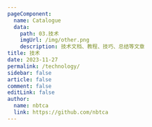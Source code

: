 ```yaml
---
pageComponent:
  name: Catalogue
  data:
    path: 03.技术
    imgUrl: /img/other.png
    description: 技术文档、教程、技巧、总结等文章
title: 技术
date: 2023-11-27
permalink: /technology/
sidebar: false
article: false
comment: false
editLink: false
author:
  name: nbtca
  link: https://github.com/nbtca
---
```

